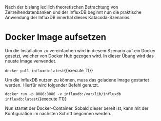 Nach der bislang ledilich theoretischen Betrachtung von Zeitreihendatenbanken und der InfluxDB beginnt nun die praktische Anwendung der InfluxDB innerhal dieses Katacoda-Szenarios.


# Docker Image aufsetzen

Um die Installation zu vereinfachen wird in diesem Szenario auf ein Docker gesetzt, welcher von Docker Hub gezogen wird.
In dieser Übung wird das neuste Image verwendet.

`docker pull influxdb:latest`{{execute T1}}

Um die InfluxDB nutzen zu können, muss das geladene Image gestartet werden. Hierfür wird folgender Befehl genutzt.

`docker run -p 8086:8086 -v influxdb:/var/lib/influxdb influxdb:latest`{{execute T1}}

Nun startet der Docker-Container. Sobald dieser bereit ist, kann mit der Konfiguration im nachsten Schritt begonnen werden.